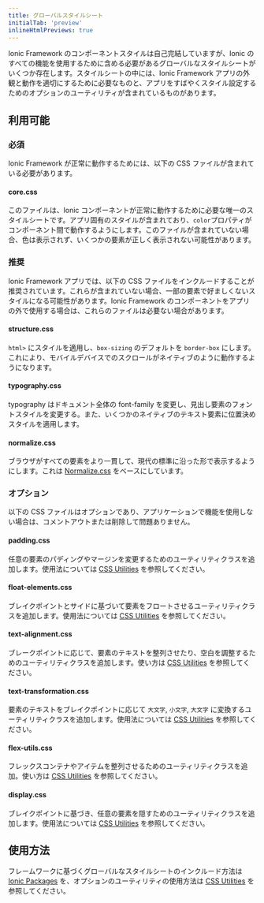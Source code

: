 ```yaml
---
title: グローバルスタイルシート
initialTab: 'preview'
inlineHtmlPreviews: true
---
```


<head>
  <title>グローバルスタイルシート: Styled CSS Component Options for Ionic Apps</title>
  <meta
    name="description"
    content="While Ionic component styles are self-contained, there are several global stylesheets and CSS options to include to utilize all features. Read to learn more."
  />
</head>

Ionic Framework のコンポーネントスタイルは自己完結していますが、Ionic のすべての機能を使用するために含める必要があるグローバルなスタイルシートがいくつか存在します。スタイルシートの中には、Ionic Framework アプリの外観と動作を適切にするために必要なものと、アプリをすばやくスタイル設定するためのオプションのユーティリティが含まれているものがあります。

## 利用可能

### 必須

Ionic Framework が正常に動作するためには、以下の CSS ファイルが含まれている必要があります。

#### core.css

このファイルは、Ionic コンポーネントが正常に動作するために必要な唯一のスタイルシートです。アプリ固有のスタイルが含まれており、`color`プロパティがコンポーネント間で動作するようにします。このファイルが含まれていない場合、色は表示されず、いくつかの要素が正しく表示されない可能性があります。

### 推奨

Ionic Framework アプリでは、以下の CSS ファイルをインクルードすることが推奨されています。これらが含まれていない場合、一部の要素で好ましくないスタイルになる可能性があります。Ionic Framework のコンポーネントをアプリの外で使用する場合は、これらのファイルは必要ない場合があります。

#### structure.css

`html>` にスタイルを適用し、`box-sizing` のデフォルトを `border-box` にします。これにより、モバイルデバイスでのスクロールがネイティブのように動作するようになります。

#### typography.css

typography はドキュメント全体の font-family を変更し、見出し要素のフォントスタイルを変更する。また、いくつかのネイティブのテキスト要素に位置決めスタイルを適用します。

#### normalize.css

ブラウザがすべての要素をより一貫して、現代の標準に沿った形で表示するようにします。これは [Normalize.css](https://necolas.github.io/normalize.css/) をベースにしています。

### オプション

以下の CSS ファイルはオプションであり、アプリケーションで機能を使用しない場合は、コメントアウトまたは削除して問題ありません。

#### padding.css

任意の要素のパディングやマージンを変更するためのユーティリティクラスを追加します。使用法については [CSS Utilities](css-utilities.md#content-space) を参照してください。

#### float-elements.css

ブレイクポイントとサイドに基づいて要素をフロートさせるユーティリティクラスを追加します。使用法については [CSS Utilities](css-utilities.md#element-placement) を参照してください。

#### text-alignment.css

ブレークポイントに応じて、要素のテキストを整列させたり、空白を調整するためのユーティリティクラスを追加します。使い方は [CSS Utilities](css-utilities.md#text-alignment) を参照してください。

#### text-transformation.css

要素のテキストをブレイクポイントに応じて `大文字`, `小文字`, `大文字` に変換するユーティリティクラスを追加します。使用法については [CSS Utilities](css-utilities.md#text-transformation) を参照してください。

#### flex-utils.css

フレックスコンテナやアイテムを整列させるためのユーティリティクラスを追加。使い方は [CSS Utilities](css-utilities.md#flex-properties) を参照してください。

#### display.css

ブレイクポイントに基づき、任意の要素を隠すためのユーティリティクラスを追加します。使用法については [CSS Utilities](css-utilities.md#element-display) を参照してください。

## 使用方法

フレームワークに基づくグローバルなスタイルシートのインクルード方法は [Ionic Packages](../intro/cdn.md) を、オプションのユーティリティの使用方法は [CSS Utilities](css-utilities.md) を参照してください。
